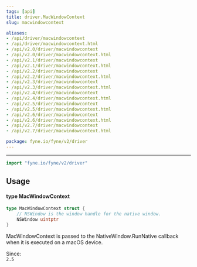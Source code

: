 ```yaml
---
tags: [api]
title: driver.MacWindowContext
slug: macwindowcontext

aliases:
- /api/driver/macwindowcontext
- /api/driver/macwindowcontext.html
- /api/v2.0/driver/macwindowcontext
- /api/v2.0/driver/macwindowcontext.html
- /api/v2.1/driver/macwindowcontext
- /api/v2.1/driver/macwindowcontext.html
- /api/v2.2/driver/macwindowcontext
- /api/v2.2/driver/macwindowcontext.html
- /api/v2.3/driver/macwindowcontext
- /api/v2.3/driver/macwindowcontext.html
- /api/v2.4/driver/macwindowcontext
- /api/v2.4/driver/macwindowcontext.html
- /api/v2.5/driver/macwindowcontext
- /api/v2.5/driver/macwindowcontext.html
- /api/v2.6/driver/macwindowcontext
- /api/v2.6/driver/macwindowcontext.html
- /api/v2.7/driver/macwindowcontext
- /api/v2.7/driver/macwindowcontext.html

package: fyne.io/fyne/v2/driver
---
```



---
```go
import "fyne.io/fyne/v2/driver"
```

## Usage

#### type MacWindowContext

```go
type MacWindowContext struct {
	// NSWindow is the window handle for the native window.
	NSWindow uintptr
}
```

MacWindowContext is passed to the NativeWindow.RunNative callback when it is executed on a macOS device.


<div class="since">Since: <code>
2.5</code></div>
